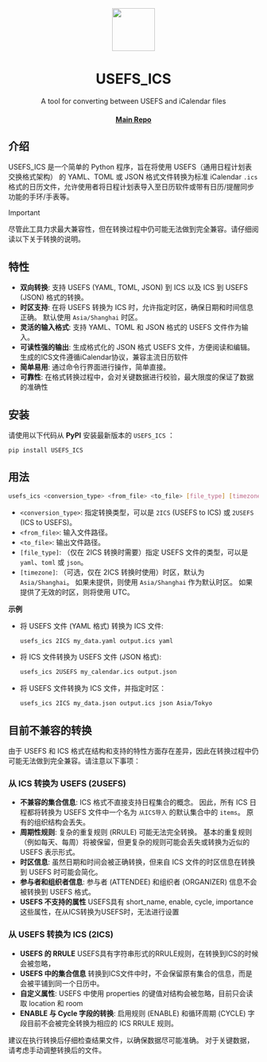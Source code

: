 <div align="center">

<image src="https://github.com/user-attachments/assets/9e91bfd4-4448-4668-bede-6eafb0b42888" height="86"/>

# USEFS_ICS

A tool for converting between USEFS and iCalendar files

#### [Main Repo](https://github.com/SRON-org/USEFS)

</div>

## 介绍

USEFS_ICS 是一个简单的 Python 程序，旨在将使用 USEFS（通用日程计划表交换格式架构） 的 YAML、TOML 或 JSON 格式文件转换为标准 iCalendar ```.ics``` 格式的日历文件，允许使用者将日程计划表导入至日历软件或带有日历/提醒同步功能的手环/手表等。

> [!Important]
> 尽管此工具力求最大兼容性，但在转换过程中仍可能无法做到完全兼容。请仔细阅读以下关于转换的说明。

## 特性

*   **双向转换**: 支持 USEFS (YAML, TOML, JSON) 到 ICS 以及 ICS 到 USEFS (JSON) 格式的转换。
*   **时区支持**: 在将 USEFS 转换为 ICS 时，允许指定时区，确保日期和时间信息正确。 默认使用 `Asia/Shanghai` 时区。
*   **灵活的输入格式**: 支持 YAML、TOML 和 JSON 格式的 USEFS 文件作为输入。
*   **可读性强的输出**: 生成格式化的 JSON 格式 USEFS 文件，方便阅读和编辑。 生成的ICS文件遵循iCalendar协议，兼容主流日历软件
*   **简单易用**: 通过命令行界面进行操作，简单直接。
*   **可靠性**: 在格式转换过程中，会对关键数据进行校验，最大限度的保证了数据的准确性

## 安装

请使用以下代码从 **PyPI** 安装最新版本的 ```USEFS_ICS``` ：
```bash
pip install USEFS_ICS
```

## 用法

```bash
usefs_ics <conversion_type> <from_file> <to_file> [file_type] [timezone]
```

*   `<conversion_type>`: 指定转换类型，可以是 `2ICS` (USEFS to ICS) 或 `2USEFS` (ICS to USEFS)。
*   `<from_file>`: 输入文件路径。
*   `<to_file>`: 输出文件路径。
*   `[file_type]`: （仅在 2ICS 转换时需要）指定 USEFS 文件的类型，可以是 `yaml`、`toml` 或 `json`。
*   `[timezone]`: （可选，仅在 2ICS 转换时使用）时区，默认为 `Asia/Shanghai`。 如果未提供，则使用 `Asia/Shanghai` 作为默认时区。 如果提供了无效的时区，则将使用 UTC。

**示例**

*   将 USEFS 文件 (YAML 格式) 转换为 ICS 文件:

    ```bash
    usefs_ics 2ICS my_data.yaml output.ics yaml
    ```

*   将 ICS 文件转换为 USEFS 文件 (JSON 格式):

    ```bash
    usefs_ics 2USEFS my_calendar.ics output.json
    ```
*   将 USEFS 文件转换为 ICS 文件，并指定时区：

    ```bash
    usefs_ics 2ICS my_data.json output.ics json Asia/Tokyo
    ```

## 目前不兼容的转换

由于 USEFS 和 ICS 格式在结构和支持的特性方面存在差异，因此在转换过程中仍可能无法做到完全兼容。请注意以下事项：

### 从 ICS 转换为 USEFS (2USEFS)

*   **不兼容的集合信息**: ICS 格式不直接支持日程集合的概念。 因此，所有 ICS 日程都将转换为 USEFS 文件中一个名为 `从ICS导入` 的默认集合中的 `items`。 原有的组织结构会丢失。
*   **周期性规则**: 复杂的重复规则 (RRULE) 可能无法完全转换。 基本的重复规则（例如每天、每周）将被保留，但更复杂的规则可能会丢失或转换为近似的 USEFS 表示形式。
*   **时区信息**: 虽然日期和时间会被正确转换，但来自 ICS 文件的时区信息在转换到 USEFS 时可能会简化。
*   **参与者和组织者信息**: 参与者 (ATTENDEE) 和组织者 (ORGANIZER) 信息不会被转换到 USEFS 格式。
*   **USEFS 不支持的属性** USEFS具有 short\_name, enable, cycle, importance 这些属性，在从ICS转换为USEFS时，无法进行设置

### 从 USEFS 转换为 ICS (2ICS)

*   **USEFS 的 RRULE** USEFS具有字符串形式的RRULE规则，在转换到ICS的时候会被忽略，
*   **USEFS 中的集合信息**  转换到ICS文件中时，不会保留原有集合的信息，而是会被平铺到同一个日历中。
*   **自定义属性**: USEFS 中使用 properties 的键值对结构会被忽略，目前只会读取 location 和 room
*   **ENABLE 与 Cycle 字段的转换**: 启用规则 (ENABLE) 和循环周期 (CYCLE) 字段目前不会被完全转换为相应的 ICS RRULE 规则。

建议在执行转换后仔细检查结果文件，以确保数据尽可能准确。 对于关键数据，请考虑手动调整转换后的文件。
